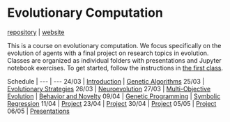 # Evolutionary Computation

[repository](https://github.com/d9w/evolution/) | [website](https://d9w.github.io/evolution/)

This is a course on evolutionary computation. We focus specifically on the
evolution of agents with a final project on research topics in evolution.
Classes are organized as individual folders with presentations and Jupyter
notebook exercises. To get started, follow the instructions in [the first
class](1_introduction).

Schedule | 
--- | ---
24/03 | [Introduction](introduction) | [Genetic Algorithms](ga)
25/03 | [Evolutionary Strategies](strategies)
26/03 | [Neuroevolution](neuroevolution)
27/03 | [Multi-Objective Evolution](moo) | [Behavior and Novelty](behavior)
09/04 | [Genetic Programming](gp) | [Symbolic Regression](gp)
11/04 | [Project](project)
23/04 | [Project](project)
30/04 | [Project](project)
05/05 | [Project](project)
06/05 | [Presentations](project)

